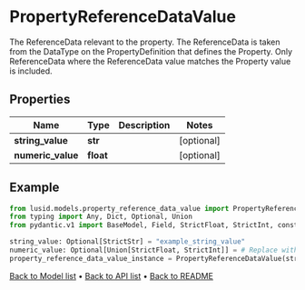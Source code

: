 # PropertyReferenceDataValue

The ReferenceData relevant to the property. The ReferenceData is taken from the DataType on the PropertyDefinition that defines the Property.  Only ReferenceData where the ReferenceData value matches the Property value is included.
## Properties
Name | Type | Description | Notes
------------ | ------------- | ------------- | -------------
**string_value** | **str** |  | [optional] 
**numeric_value** | **float** |  | [optional] 
## Example

```python
from lusid.models.property_reference_data_value import PropertyReferenceDataValue
from typing import Any, Dict, Optional, Union
from pydantic.v1 import BaseModel, Field, StrictFloat, StrictInt, constr

string_value: Optional[StrictStr] = "example_string_value"
numeric_value: Optional[Union[StrictFloat, StrictInt]] = # Replace with your value
property_reference_data_value_instance = PropertyReferenceDataValue(string_value=string_value, numeric_value=numeric_value)

```

[Back to Model list](../README.md#documentation-for-models) &#8226; [Back to API list](../README.md#documentation-for-api-endpoints) &#8226; [Back to README](../README.md)

